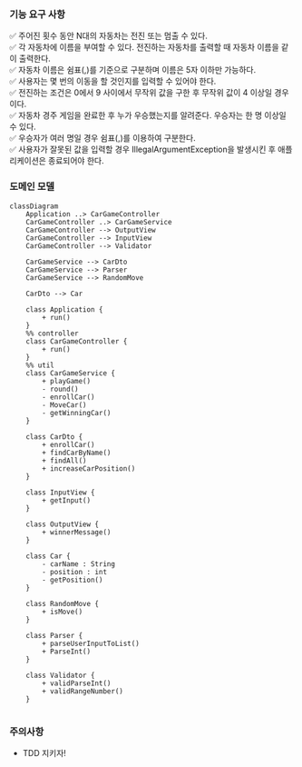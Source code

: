 ### 기능 요구 사항
✅ 주어진 횟수 동안 N대의 자동차는 전진 또는 멈출 수 있다.  
✅ 각 자동차에 이름을 부여할 수 있다. 전진하는 자동차를 출력할 때 자동차 이름을 같이 출력한다.  
✅ 자동차 이름은 쉼표(,)를 기준으로 구분하며 이름은 5자 이하만 가능하다.   
✅ 사용자는 몇 번의 이동을 할 것인지를 입력할 수 있어야 한다.  
✅ 전진하는 조건은 0에서 9 사이에서 무작위 값을 구한 후 무작위 값이 4 이상일 경우이다.  
✅ 자동차 경주 게임을 완료한 후 누가 우승했는지를 알려준다. 우승자는 한 명 이상일 수 있다.  
✅ 우승자가 여러 명일 경우 쉼표(,)를 이용하여 구분한다.  
✅ 사용자가 잘못된 값을 입력할 경우 IllegalArgumentException을 발생시킨 후 애플리케이션은 종료되어야 한다.  


### 도메인 모델

```mermaid
classDiagram
    Application ..> CarGameController
    CarGameController ..> CarGameService
    CarGameController --> OutputView
    CarGameController --> InputView
    CarGameController --> Validator
    
    CarGameService --> CarDto
    CarGameService --> Parser
    CarGameService --> RandomMove

    CarDto --> Car
    
    class Application {
        + run()
    }
    %% controller 
    class CarGameController {
        + run()
    }
    %% util
    class CarGameService {
        + playGame()
        - round()
        - enrollCar()
        - MoveCar()
        - getWinningCar()
    }
    
    class CarDto {
        + enrollCar()
        + findCarByName()
        + findAll()
        + increaseCarPosition()
    }
    
    class InputView {
        + getInput()
    }
    
    class OutputView {
        + winnerMessage()
    }
    
    class Car {
        - carName : String
        - position : int
        - getPosition()
    }

    class RandomMove {
        + isMove()
    }
    
    class Parser {
        + parseUserInputToList()
        + ParseInt()
    }

    class Validator {
        + validParseInt()
        + validRangeNumber()
    }
    
```

    
### 주의사항

- TDD 지키자!

